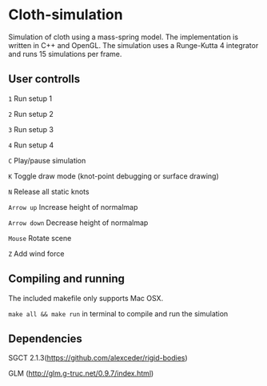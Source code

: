 # Cloth-simulation
Simulation of cloth using a mass-spring model. The implementation is written in C++ and OpenGL. The simulation uses a Runge-Kutta 4 integrator and runs 15 simulations per frame.

## User controlls

``1`` Run setup 1

``2`` Run setup 2

``3`` Run setup 3

``4`` Run setup 4

``C`` Play/pause simulation

``K`` Toggle draw mode (knot-point debugging or surface drawing)

``N`` Release all static knots

``Arrow up`` Increase height of normalmap

``Arrow down`` Decrease height of normalmap

``Mouse`` Rotate scene

``Z`` Add wind force

## Compiling and running

The included makefile only supports Mac OSX.

``make all && make run`` in terminal to compile and run the simulation

## Dependencies

SGCT 2.1.3(https://github.com/alexceder/rigid-bodies)

GLM (http://glm.g-truc.net/0.9.7/index.html)